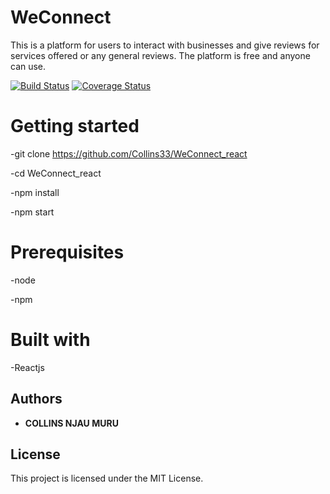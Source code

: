 # WeConnect

This is a platform for users to interact with businesses and give reviews for services offered or any general reviews. The platform is free and anyone can use.

[![Build Status](https://travis-ci.org/Collins33/WeConnect_react.svg?branch=master)](https://travis-ci.org/Collins33/WeConnect_react)  [![Coverage Status](https://coveralls.io/repos/github/Collins33/WeConnect_react/badge.svg?branch=master&service=github)](https://coveralls.io/github/Collins33/WeConnect_react?branch=master)



# Getting started

-git clone https://github.com/Collins33/WeConnect_react

-cd WeConnect_react

-npm install

-npm start

# Prerequisites

-node

-npm

# Built with

-Reactjs


## Authors

* **COLLINS NJAU MURU** 



## License

This project is licensed under the MIT License. 



